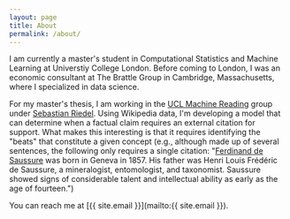 ```yaml
---
layout: page
title: About
permalink: /about/
---
```


I am currently a master's student in Computational Statistics and Machine Learning at Universtiy College London. Before coming to London, I was an economic consultant at The Brattle Group in Cambridge, Massachusetts, where I specialized in data science.

For my master's thesis, I am working in the [UCL Machine Reading](http://mr.cs.ucl.ac.uk/) group under [Sebastian Riedel](http://www.riedelcastro.org). Using Wikipedia data, I'm developing a model that can determine when a factual claim requires an external citation for support. What makes this interesting is that it requires identifying the "beats" that constitute a given concept (e.g., although made up of several sentences, the following only requires a single citation: "[Ferdinand de Saussure](https://en.wikipedia.org/wiki/Ferdinand_de_Saussure) was born in Geneva in 1857. His father was Henri Louis Frédéric de Saussure, a mineralogist, entomologist, and taxonomist. Saussure showed signs of considerable talent and intellectual ability as early as the age of fourteen.") 

You can reach me at [{{ site.email }}](mailto:{{ site.email }}).
